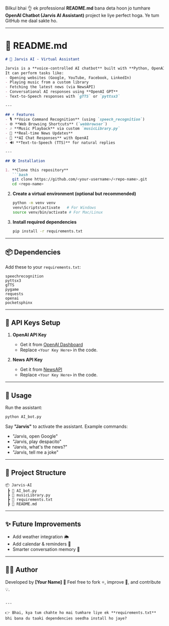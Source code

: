 Bilkul bhai 👌 ek professional **README.md** bana deta hoon jo tumhare **OpenAI Chatbot (Jarvis AI Assistant)** project ke liye perfect hoga.
Ye tum GitHub me daal sakte ho.

---

# 📌 README.md

````markdown
# 🤖 Jarvis AI - Virtual Assistant

Jarvis is a **voice-controlled AI chatbot** built with **Python, OpenAI, and Speech Recognition**.  
It can perform tasks like:
- Opening websites (Google, YouTube, Facebook, LinkedIn)
- Playing music from a custom library
- Fetching the latest news (via NewsAPI)
- Conversational AI responses using **OpenAI GPT**
- Text-to-Speech responses with `gTTS` or `pyttsx3`

---

## ⚡ Features
- 🎙️ **Voice Command Recognition** (using `speech_recognition`)
- 🌐 **Web Browsing Shortcuts** (`webbrowser`)
- 🎶 **Music Playback** via custom `musicLibrary.py`
- 📰 **Real-time News Updates**
- 💬 **AI Chat Responses** with OpenAI
- 🔊 **Text-to-Speech (TTS)** for natural replies

---

## 🛠️ Installation

1. **Clone this repository**
   ```bash
   git clone https://github.com/<your-username>/<repo-name>.git
   cd <repo-name>
````

2. **Create a virtual environment (optional but recommended)**

   ```bash
   python -m venv venv
   venv\Scripts\activate   # For Windows
   source venv/bin/activate # For Mac/Linux
   ```

3. **Install required dependencies**

   ```bash
   pip install -r requirements.txt
   ```

---

## 📦 Dependencies

Add these to your `requirements.txt`:

```
speechrecognition
pyttsx3
gTTS
pygame
requests
openai
pocketsphinx
```

---

## 🔑 API Keys Setup

1. **OpenAI API Key**

   * Get it from [OpenAI Dashboard](https://platform.openai.com/)
   * Replace `<Your Key Here>` in the code.

2. **News API Key**

   * Get it from [NewsAPI](https://newsapi.org/)
   * Replace `<Your Key Here>` in the code.

---

## 🚀 Usage

Run the assistant:

```bash
python AI_bot.py
```

Say **"Jarvis"** to activate the assistant.
Example commands:

* "Jarvis, open Google"
* "Jarvis, play despacito"
* "Jarvis, what's the news?"
* "Jarvis, tell me a joke"

---

## 📂 Project Structure

```
📦 Jarvis-AI
 ┣ 📜 AI_bot.py
 ┣ 📜 musicLibrary.py
 ┣ 📜 requirements.txt
 ┣ 📜 README.md
```

---

## ✨ Future Improvements

* Add weather integration 🌦️
* Add calendar & reminders 📅
* Smarter conversation memory 🧠

---

## 👨‍💻 Author

Developed by **\[Your Name]** 🚀
Feel free to fork ⭐, improve 🔧, and contribute 💡.

```

---

👉 Bhai, kya tum chahte ho mai tumhare liye ek **requirements.txt** bhi bana du taaki dependencies seedha install ho jaye?
```
